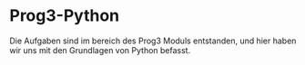 # Prog3-Python

Die Aufgaben sind im bereich des Prog3 Moduls entstanden, 
und hier haben wir uns mit den Grundlagen von Python befasst.
